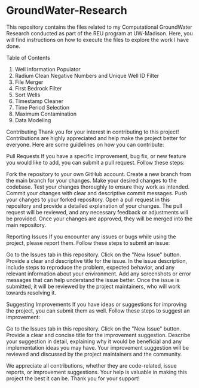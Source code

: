 # GroundWater-Research

This repository contains the files related to my Computational GroundWater Research conducted as part of the REU program at UW-Madison. Here, you will find instructions on how to execute the files to explore the work I have done.

Table of Contents
1) Well Information Populator
2) Radium Clean Negative Numbers and Unique Well ID Filter
3) File Merger
4) First Bedrock Filter
5) Sort Wells
6) Timestamp Cleaner
7) Time Period Selection
8) Maximum Contamination
9) Data Modeling

Contributing
Thank you for your interest in contributing to this project! Contributions are highly appreciated and help make the project better for everyone. Here are some guidelines on how you can contribute:

Pull Requests
If you have a specific improvement, bug fix, or new feature you would like to add, you can submit a pull request. Follow these steps:

Fork the repository to your own GitHub account.
Create a new branch from the main branch for your changes.
Make your desired changes to the codebase.
Test your changes thoroughly to ensure they work as intended.
Commit your changes with clear and descriptive commit messages.
Push your changes to your forked repository.
Open a pull request in this repository and provide a detailed explanation of your changes.
The pull request will be reviewed, and any necessary feedback or adjustments will be provided. Once your changes are approved, they will be merged into the main repository.

Reporting Issues
If you encounter any issues or bugs while using the project, please report them. Follow these steps to submit an issue:

Go to the Issues tab in this repository.
Click on the "New Issue" button.
Provide a clear and descriptive title for the issue.
In the issue description, include steps to reproduce the problem, expected behavior, and any relevant information about your environment.
Add any screenshots or error messages that can help understand the issue better.
Once the issue is submitted, it will be reviewed by the project maintainers, who will work towards resolving it.

Suggesting Improvements
If you have ideas or suggestions for improving the project, you can submit them as well. Follow these steps to suggest an improvement:

Go to the Issues tab in this repository.
Click on the "New Issue" button.
Provide a clear and concise title for the improvement suggestion.
Describe your suggestion in detail, explaining why it would be beneficial and any implementation ideas you may have.
Your improvement suggestion will be reviewed and discussed by the project maintainers and the community.

We appreciate all contributions, whether they are code-related, issue reports, or improvement suggestions. Your help is valuable in making this project the best it can be. Thank you for your support!
